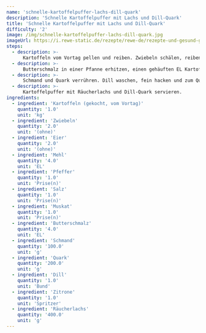 ```yaml
---
name: 'schnelle-kartoffelpuffer-lachs-dill-quark'
description: 'Schnelle Kartoffelpuffer mit Lachs und Dill-Quark'
title: 'Schnelle Kartoffelpuffer mit Lachs und Dill-Quark'
difficulty: '2'
image: /img/schnelle-kartoffelpuffer-lachs-dill-quark.jpg
imageUrl: https://i.rewe-static.de/rezepte/rewe-de/rezepte-und-gesund-geniessen/rezepte/kartoffel-klassiker-rezepte/schnelle-kartoffelpuffer-lachs-dillquark/schnelle-kartoffelpuffer-lachs-dillquark_rdk-rds_rv_hd.jpg?resize=1480:589&crop=1280:460;center,center
steps:
  - description: >-
      Kartoffeln vom Vortag pellen und reiben. Zwiebeln schälen, reiben und dazugeben. Eier verquirlen und unter die Kartoffelmasse mischen. Mehl dazugeben und mit Pfeffer, Salz und Muskat würzen.
  - description: >-
      Butterschmalz in einer Pfanne erhitzen, einen gehäuften EL Kartoffelpuffermasse hineingeben, leicht platt drücken und die Kartoffelpuffer darin goldbraun braten. Nicht zu früh wenden. Auf Küchenkrepp etwas abtropfen lassen.
  - description: >-
      Schmand und Quark verrühren. Dill waschen, fein hacken und zum Quark geben. Spritzer Zitronensaft dazugeben und mit frischem Pfeffer und Kräutersalz würzen.
  - description: >-
      Kartoffelpuffer mit Räucherlachs und Dill-Quark servieren.
ingredients:
  - ingredient: 'Kartoffeln (gekocht, vom Vortag)'
    quantity: '1.0'
    unit: 'kg'
  - ingredient: 'Zwiebeln'
    quantity: '2.0'
    unit: '(ohne)'
  - ingredient: 'Eier'
    quantity: '2.0'
    unit: '(ohne)'
  - ingredient: 'Mehl'
    quantity: '4.0'
    unit: 'EL'
  - ingredient: 'Pfeffer'
    quantity: '1.0'
    unit: 'Prise(n)'
  - ingredient: 'Salz'
    quantity: '1.0'
    unit: 'Prise(n)'
  - ingredient: 'Muskat'
    quantity: '1.0'
    unit: 'Prise(n)'
  - ingredient: 'Butterschmalz'
    quantity: '4.0'
    unit: 'EL'
  - ingredient: 'Schmand'
    quantity: '100.0'
    unit: 'g'
  - ingredient: 'Quark'
    quantity: '200.0'
    unit: 'g'
  - ingredient: 'Dill'
    quantity: '1.0'
    unit: 'Bund'
  - ingredient: 'Zitrone'
    quantity: '1.0'
    unit: 'Spritzer'
  - ingredient: 'Räucherlachs'
    quantity: '400.0'
    unit: 'g'
---
```

